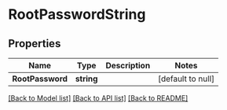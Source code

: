 # RootPasswordString

## Properties
Name | Type | Description | Notes
------------ | ------------- | ------------- | -------------
**RootPassword** | **string** |  | [default to null]

[[Back to Model list]](../README.md#documentation-for-models) [[Back to API list]](../README.md#documentation-for-api-endpoints) [[Back to README]](../README.md)

